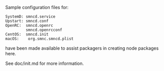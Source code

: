 Sample configuration files for:
```
SystemD: smncd.service
Upstart: smncd.conf
OpenRC:  smncd.openrc
         smncd.openrcconf
CentOS:  smncd.init
macOS:    org.smnc.smncd.plist
```
have been made available to assist packagers in creating node packages here.

See doc/init.md for more information.
